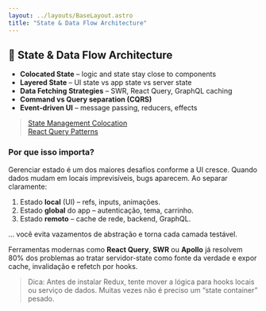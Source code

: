 ```yaml
---
layout: ../layouts/BaseLayout.astro
title: "State & Data Flow Architecture"
---
```


## 🔄 State & Data Flow Architecture

- **Colocated State** – logic and state stay close to components  
- **Layered State** – UI state vs app state vs server state
- **Data Fetching Strategies** – SWR, React Query, GraphQL caching  
- **Command vs Query separation (CQRS)**  
- **Event-driven UI** – message passing, reducers, effects

> [State Management Colocation](https://tkdodo.eu/blog/colocation)  
> [React Query Patterns](https://tkdodo.eu/blog/practical-react-query)

### Por que isso importa?

Gerenciar estado é um dos maiores desafios conforme a UI cresce. Quando dados mudam em locais imprevisíveis, bugs aparecem. Ao separar claramente:

1. Estado **local** (UI) – refs, inputs, animações.
2. Estado **global** do app – autenticação, tema, carrinho.
3. Estado **remoto** – cache de rede, backend, GraphQL.

... você evita vazamentos de abstração e torna cada camada testável.

Ferramentas modernas como **React Query**, **SWR** ou **Apollo** já resolvem 80% dos problemas ao tratar servidor-state como fonte da verdade e expor cache, invalidação e refetch por hooks.

> Dica: Antes de instalar Redux, tente mover a lógica para hooks locais ou serviço de dados. Muitas vezes não é preciso um “state container” pesado.